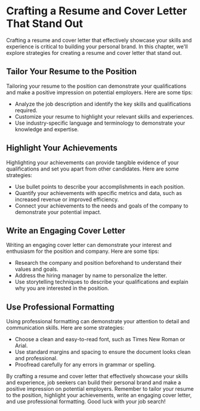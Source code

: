 Crafting a Resume and Cover Letter That Stand Out
==========================================================================================

Crafting a resume and cover letter that effectively showcase your skills and experience is critical to building your personal brand. In this chapter, we'll explore strategies for creating a resume and cover letter that stand out.

Tailor Your Resume to the Position
----------------------------------

Tailoring your resume to the position can demonstrate your qualifications and make a positive impression on potential employers. Here are some tips:

* Analyze the job description and identify the key skills and qualifications required.
* Customize your resume to highlight your relevant skills and experiences.
* Use industry-specific language and terminology to demonstrate your knowledge and expertise.

Highlight Your Achievements
---------------------------

Highlighting your achievements can provide tangible evidence of your qualifications and set you apart from other candidates. Here are some strategies:

* Use bullet points to describe your accomplishments in each position.
* Quantify your achievements with specific metrics and data, such as increased revenue or improved efficiency.
* Connect your achievements to the needs and goals of the company to demonstrate your potential impact.

Write an Engaging Cover Letter
------------------------------

Writing an engaging cover letter can demonstrate your interest and enthusiasm for the position and company. Here are some tips:

* Research the company and position beforehand to understand their values and goals.
* Address the hiring manager by name to personalize the letter.
* Use storytelling techniques to describe your qualifications and explain why you are interested in the position.

Use Professional Formatting
---------------------------

Using professional formatting can demonstrate your attention to detail and communication skills. Here are some strategies:

* Choose a clean and easy-to-read font, such as Times New Roman or Arial.
* Use standard margins and spacing to ensure the document looks clean and professional.
* Proofread carefully for any errors in grammar or spelling.

By crafting a resume and cover letter that effectively showcase your skills and experience, job seekers can build their personal brand and make a positive impression on potential employers. Remember to tailor your resume to the position, highlight your achievements, write an engaging cover letter, and use professional formatting. Good luck with your job search!
